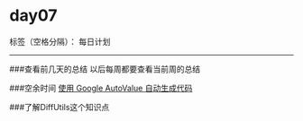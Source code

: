 # day07

标签（空格分隔）： 每日计划

---

###查看前几天的总结
以后每周都要查看当前周的总结

###空余时间
[使用 Google AutoValue 自动生成代码][1]

###了解DiffUtils这个知识点


  [1]: http://tedyin.me/2016/04/11/auto-value/